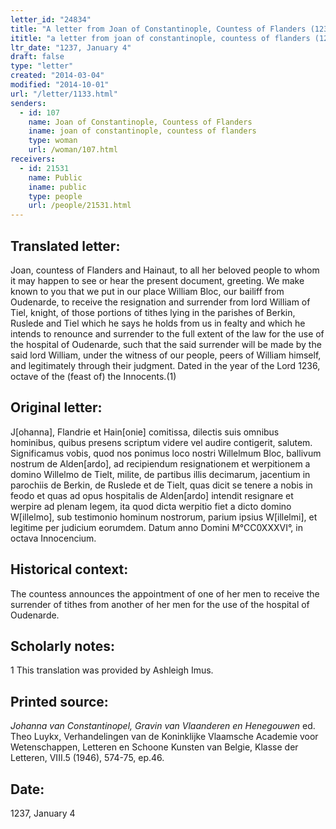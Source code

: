 ```yaml
---
letter_id: "24834"
title: "A letter from Joan of Constantinople, Countess of Flanders (1237, January 4)"
ititle: "a letter from joan of constantinople, countess of flanders (1237, january 4)"
ltr_date: "1237, January 4"
draft: false
type: "letter"
created: "2014-03-04"
modified: "2014-10-01"
url: "/letter/1133.html"
senders:
  - id: 107
    name: Joan of Constantinople, Countess of Flanders
    iname: joan of constantinople, countess of flanders
    type: woman
    url: /woman/107.html
receivers:
  - id: 21531
    name: Public
    iname: public
    type: people
    url: /people/21531.html
---
```

<h2> Translated letter:</h2>Joan, countess of Flanders and Hainaut, to all her beloved people to whom it may happen to see or hear the present document, greeting.
	We make known to you that we put in our place William Bloc, our bailiff from Oudenarde, to receive the resignation and surrender from lord William of Tiel, knight, of those portions of tithes lying in the parishes of Berkin, Ruslede and Tiel which he says he holds from us in fealty and which he intends to renounce and surrender to the full extent of the law for the use of the hospital of Oudenarde, such that the said surrender will be made by the said lord William, under the witness of our people, peers of William himself, and legitimately through their judgment.
	Dated in the year of the Lord 1236, octave of the (feast of) the Innocents.(1)
<h2 class="mt-4"> Original letter:</h2>J[ohanna], Flandrie et Hain[onie] comitissa, dilectis suis omnibus hominibus, quibus presens scriptum videre vel audire contigerit, salutem.
Significamus vobis, quod nos ponimus loco nostri Willelmum Bloc, ballivum nostrum de Alden[ardo], ad recipiendum resignationem et werpitionem a domino Willelmo de Tielt, milite, de partibus illis decimarum, jacentium in parochiis de Berkin, de Ruslede et de Tielt, quas dicit se tenere a nobis in feodo et quas ad opus hospitalis de Alden[ardo] intendit resignare et werpire ad plenam legem, ita quod dicta werpitio fiet a dicto domino W[illelmo], sub testimonio hominum nostrorum, parium ipsius W[illelmi], et legitime per judicium eorumdem.
Datum anno Domini M°CC0XXXVI°, in octava Innocencium.
<h2 class="mt-4"> Historical context:</h2>The countess announces the appointment of one of her men to receive the surrender of tithes from another of her men for the use of the hospital of Oudenarde.
<h2 class="mt-4"> Scholarly notes:</h2>1 This translation was provided by Ashleigh Imus.
<h2 class="mt-4"> Printed source:</h2><p><em>Johanna van Constantinopel, Gravin van Vlaanderen en Henegouwen</em> ed. Theo Luykx, Verhandelingen van de Koninklijke Vlaamsche Academie voor Wetenschappen, Letteren en Schoone Kunsten van Belgie, Klasse der Letteren, VIII.5 (1946), 574-75, ep.46.</p><h2 class="mt-4"> Date:</h2>1237, January 4